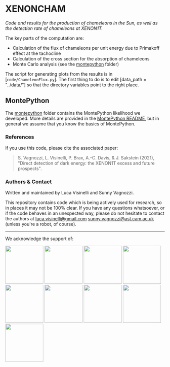 # XENONCHAM

*Code and results for the production of chameleons in the Sun, as well as the detection rate of chameleons at XENON1T.*

The key parts of the computation are:
* Calculation of the flux of chameleons per unit energy due to Primakoff effect at the tachocline
* Calculation of the cross section for the absorption of chameleons
* Monte Carlo analysis (see the [montepython](https://github.com/lucavisinelli/XENONCHAM/tree/main/montepython) folder)

The script for generating plots from the results is in [`code/ChameleonFlux.py`]. The first thing to do is to edit [data_path = "../data/"] so that the directory variables point to the right place.

## MontePython

The [montepython](https://github.com/lucavisinelli/XENONCHAM/tree/main/montepython) folder contains the MontePython likelihood we developed. More details are provided in the [MontePython README](https://github.com/lucavisinelli/XENONCHAM/blob/main/montepython/README.md), but in general we assume that you know the basics of MontePython.

### References

If you use this code, please cite the associated paper:
> S. Vagnozzi, L. Visinelli,  P. Brax, A.-C. Davis, & J. Sakstein (2021), "Direct detection of dark energy: the XENON1T excess and future prospects".

### Authors & Contact

Written and maintained by Luca Visinelli and Sunny Vagnozzi.

This repository contains code which is being actively used for research, so in places it may not be 100% clear. If you have any questions whatsoever, or if the code behaves in an unexpected way, please do not hesitate to contact the authors at [luca.visinelli@gmail.com](mailto:luca.visinelli@gmail.com) [sunny.vagnozzi@ast.cam.ac.uk](mailto:sunny.vagnozzi@ast.cam.ac.uk) (unless you're a robot, of course).


************************************************************************************************

We acknowledge the support of:

   <a href="https://www.cam.ac.uk/"><img src="https://www.hoart.cam.ac.uk/images/university-of-cambridge-logo/image_preview"
height="120px"></a>
   <a href="https://www.kicc.cam.ac.uk/"><img src="https://pbs.twimg.com/profile_images/1107636993033412608/XfxTseD6.jpg"
height="120px"></a>
   <a href="https://www.ast.cam.ac.uk/"><img src="https://sciencesprings.files.wordpress.com/2020/10/u-cambridge-ioa-logo.png?w=200"
height="120px"></a>
   <a href="https://kavlifoundation.org/"><img src="https://www.aps.org/meetings/march/images/logo-kavli.png"
height="120px"></a>
   <a href="https://www.newtontrust.cam.ac.uk/"><img src="https://www.newtontrust.cam.ac.uk/sites/www.newtontrust.cam.ac.uk/files/styles/leading/public/images/INTmarksmall.png?itok=tNSe1-Sw"
height="120px"></a>
   <a href="http://w3.lnf.infn.it/"><img src="https://www.trust-itservices.com/sites/default/files/images/logo/INFN2.png"
height="120px"></a>
   <a href="https://erc.europa.eu/"><img src="https://erc.europa.eu/sites/default/files/LOGO_ERC.jpg"
height="120px"></a>
   <a href="https://web.infn.it/fellini/"><img src="https://scholarship-positions.com/wp-content/uploads/2018/06/FELLINI-Fellowship.png"
height="120px"></a>
   <a href="https://www.nwo.nl/en"><img src="https://images.squarespace-cdn.com/content/v1/592d67b65016e1bf41b13f96/1496395663632-7ZKH4T7MPTX6EPV1YH92/ke17ZwdGBToddI8pDm48kPALBGyU-J1y7KdYWzUZRhxZw-zPPgdn4jUwVcJE1ZvWQUxwkmyExglNqGp0IvTJZamWLI2zvYWH8K3-s_4yszcp2ryTI0HqTOaaUohrI8PIsV_1YvFREPWlQ7fWmbarGd3mXHtHh4g9cxHFgfMv3ig/nwo-logo.png?format=500w"
height="120px"></a>

